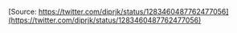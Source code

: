 [Source: https://twitter.com/diprjk/status/1283460487762477056](https://twitter.com/diprjk/status/1283460487762477056)